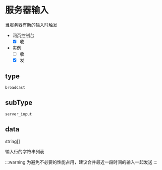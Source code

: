 # 服务器输入

当服务器有新的输入时触发

- 网页控制台
  - [x] 收
- 实例
  - [ ] 收
  - [x] 发

## type

`broadcast`

## subType

`server_input`

## data

string[]

输入行的字符串列表

:::warning
为避免不必要的性能占用，建议合并最近一段时间的输入一起发送
:::
